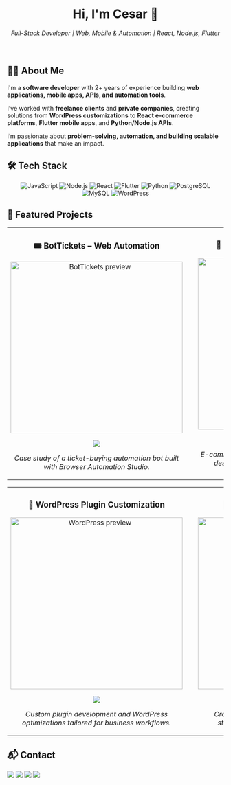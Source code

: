 <div align="center" style="padding: 1.5rem 0">
  <h1>Hi, I'm Cesar 👋</h1>
  <p><em>Full-Stack Developer | Web, Mobile & Automation | React, Node.js, Flutter</em></p>
</div>

## 👨‍💻 About Me  

I'm a **software developer** with 2+ years of experience building **web applications, mobile apps, APIs, and automation tools**.  

I’ve worked with **freelance clients** and **private companies**, creating solutions from **WordPress customizations** to **React e-commerce platforms**, **Flutter mobile apps**, and **Python/Node.js APIs**.  

I’m passionate about **problem-solving, automation, and building scalable applications** that make an impact.  

## 🛠️ Tech Stack  

<p align="center">
  <img src="https://img.shields.io/badge/JavaScript-F7DF1E?style=for-the-badge&logo=javascript&logoColor=black" alt="JavaScript" />
  <img src="https://img.shields.io/badge/Node.js-339933?style=for-the-badge&logo=node.js&logoColor=white" alt="Node.js" />
  <img src="https://img.shields.io/badge/React-61DAFB?style=for-the-badge&logo=react&logoColor=black" alt="React" />
  <img src="https://img.shields.io/badge/Flutter-02569B?style=for-the-badge&logo=flutter&logoColor=white" alt="Flutter" />
  <img src="https://img.shields.io/badge/Python-3776AB?style=for-the-badge&logo=python&logoColor=white" alt="Python" />
  <img src="https://img.shields.io/badge/PostgreSQL-316192?style=for-the-badge&logo=postgresql&logoColor=white" alt="PostgreSQL" />
  <img src="https://img.shields.io/badge/MySQL-4479A1?style=for-the-badge&logo=mysql&logoColor=white" alt="MySQL" />
  <img src="https://img.shields.io/badge/WordPress-21759B?style=for-the-badge&logo=wordpress&logoColor=white" alt="WordPress" />
</p>

## 🚀 Featured Projects  

<table>
<tr style="display: grid; grid-template-columns: 1fr 1fr; gap: 20px; border: none;">
<td>
<h3 align="center">🎟️ BotTickets – Web Automation</h3>
<div align="center">
<a href="https://github.com/Fockus26/BotTickets-CaseStudy" target="_blank">
<img src="https://via.placeholder.com/400x200.png?text=BotTickets+Preview" width="400" alt="BotTickets preview"/>
</a>
<p>
<a href="https://github.com/Fockus26/BotTickets-CaseStudy" target="_blank">
<img src="https://img.shields.io/badge/VIEW%20PROJECT-000?style=for-the-badge&logo=github&logoColor=white">
</a>
</p>
<p><em>Case study of a ticket-buying automation bot built with Browser Automation Studio.</em></p>
</div>
</td>

<td>
<h3 align="center">🛒 DonKampo – React E-commerce</h3>
<div align="center">
<a href="https://github.com/Fockus26/DonKampo-CaseStudy" target="_blank">
<img src="https://via.placeholder.com/400x200.png?text=DonKampo+Preview" width="400" alt="DonKampo preview"/>
</a>
<p>
<a href="https://github.com/Fockus26/DonKampo-CaseStudy" target="_blank">
<img src="https://img.shields.io/badge/VIEW%20PROJECT-000?style=for-the-badge&logo=github&logoColor=white">
</a>
</p>
<p><em>E-commerce platform built with React and Node.js, designed for scalability and modern UI/UX.</em></p>
</div>
</td>
</tr>
</table>

<table>
<tr style="display: grid; grid-template-columns: 1fr 1fr; gap: 20px; border: none;">
<td>
<h3 align="center">🔌 WordPress Plugin Customization</h3>
<div align="center">
<a href="https://github.com/Fockus26/InversionesJL22-CaseStudy" target="_blank">
<img src="https://via.placeholder.com/400x200.png?text=WordPress+Preview" width="400" alt="WordPress preview"/>
</a>
<p>
<a href="https://github.com/Fockus26/InversionesJL22-CaseStudy" target="_blank">
<img src="https://img.shields.io/badge/VIEW%20PROJECT-000?style=for-the-badge&logo=github&logoColor=white">
</a>
</p>
<p><em>Custom plugin development and WordPress optimizations tailored for business workflows.</em></p>
</div>
</td>

<td>
<h3 align="center">📱 La Nación Radio – Flutter App</h3>
<div align="center">
<a href="https://github.com/Fockus26/La-Nacion-Radio-Mobile-App-CaseStudy" target="_blank">
<img src="https://via.placeholder.com/400x200.png?text=Mobile+App+Preview" width="400" alt="Flutter app preview"/>
</a>
<p>
<a href="https://github.com/Fockus26/La-Nacion-Radio-Mobile-App-CaseStudy" target="_blank">
<img src="https://img.shields.io/badge/VIEW%20PROJECT-000?style=for-the-badge&logo=github&logoColor=white">
</a>
</p>
<p><em>Cross-platform mobile app for online radio streaming, developed with Flutter & Dart.</em></p>
</div>
</td>
</tr>
</table>


## 📬 Contact  

<a href="mailto:alejandrorey2654@gmail.com"><img src="https://img.shields.io/badge/Email-D14836?style=for-the-badge&logo=gmail&logoColor=white" /></a>
<a href="https://www.linkedin.com/in/cesaraleonr"><img src="https://img.shields.io/badge/LinkedIn-0A66C2?style=for-the-badge&logo=linkedin&logoColor=white" /></a>
<a href="https://fockus26.github.io"><img src="https://img.shields.io/badge/CV-000?style=for-the-badge&logo=files&logoColor=white" /></a>
<a href="https://wa.me/584149771310"><img src="https://img.shields.io/badge/WhatsApp-25D366?style=for-the-badge&logo=whatsapp&logoColor=white" /></a>
